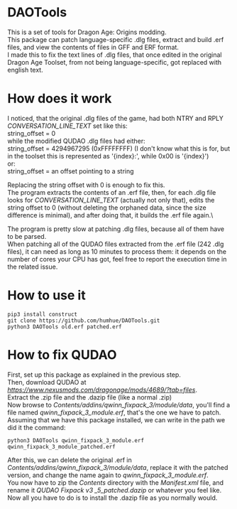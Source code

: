 # DAOTools
This is a set of tools for Dragon Age: Origins modding.\
This package can patch language-specific .dlg files, extract and build .erf files, and view the contents of files in GFF and ERF format.\
I made this to fix the text lines of .dlg files, that once edited in the original Dragon Age Toolset, from not being language-specific, got replaced with english text.

# How does it work
I noticed, that the original .dlg files of the game, had both NTRY and RPLY *CONVERSATION_LINE_TEXT* set like this:\
    string_offset = 0\
while the modified QUDAO .dlg files had either:\
    string_offset = 4294967295 (0xFFFFFFFF)
    (I don't know what this is for, but in the toolset this is represented as '{index}:', while 0x00 is '{index}')\
    or:\
    string_offset = an offset pointing to a string

Replacing the string offset with 0 is enough to fix this.\
The program extracts the contents of an .erf file, then, for each .dlg file looks for *CONVERSATION_LINE_TEXT* (actually not only that), edits the string offset to 0 (without deleting the orphaned data, since the size difference is minimal), and after doing that, it builds the .erf file again.\

The program is pretty slow at patching .dlg files, because all of them have to be parsed.\
When patching all of the QUDAO files extracted from the .erf file (242 .dlg files), it can need as long as 10 minutes to process them: it depends on the number of cores your CPU has got, feel free to report the execution time in the related issue.

# How to use it
    pip3 install construct
    git clone https://github.com/humhue/DAOTools.git
    python3 DAOTools old.erf patched.erf

# How to fix QUDAO
First, set up this package as explained in the previous step.\
Then, download QUDAO at *https://www.nexusmods.com/dragonage/mods/4689/?tab=files*. \
Extract the .zip file and the .dazip file (like a normal .zip)\
Now browse to *Contents/addins/qwinn_fixpack_3/module/data*, you'll find a file named *qwinn_fixpack_3_module.erf*, that's the one we have to patch.\
Assuming that we have this package installed, we can write in the path we did it the command:

    python3 DAOTools qwinn_fixpack_3_module.erf qwinn_fixpack_3_module_patched.erf

After this, we can delete the original .erf in *Contents/addins/qwinn_fixpack_3/module/data*, replace it with the patched version, and change the name again to *qwinn_fixpack_3_module.erf*.\
You now have to zip the *Contents* directory with the *Manifest.xml* file, and rename it *QUDAO Fixpack v3
_5_patched.dazip* or whatever you feel like.
Now all you have to do is to install the .dazip file as you normally would.
